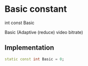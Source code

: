 


# Basic constant







int const Basic
  




<p>Basic (Adaptive (reduce) video bitrate)</p>



## Implementation

```dart
static const int Basic = 0;
```







